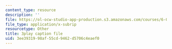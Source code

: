 ```yaml
---
content_type: resource
description: ''
file: https://ol-ocw-studio-app-production.s3.amazonaws.com/courses/6-0001-introduction-to-computer-science-and-programming-in-python-fall-2016/3ee3931998af55cd9462d5706c4eaef0_zYVWQpCitKQ.vtt
file_type: application/x-subrip
resourcetype: Other
title: 3play caption file
uid: 3ee39319-98af-55cd-9462-d5706c4eaef0
---
```

